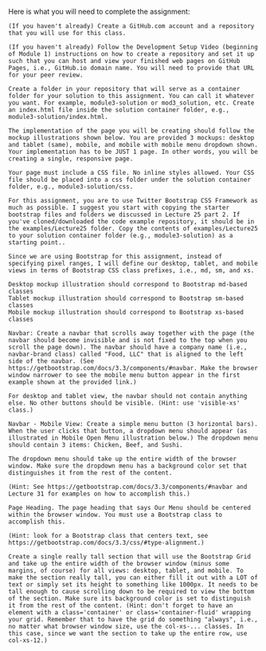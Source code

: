 Here is what you will need to complete the assignment:

    (If you haven't already) Create a GitHub.com account and a repository that you will use for this class.

    (If you haven't already) Follow the Development Setup Video (beginning of Module 1) instructions on how to create a repository and set it up such that you can host and view your finished web pages on GitHub Pages, i.e., GitHub.io domain name. You will need to provide that URL for your peer review.

    Create a folder in your repository that will serve as a container folder for your solution to this assignment. You can call it whatever you want. For example, module3-solution or mod3_solution, etc. Create an index.html file inside the solution container folder, e.g., module3-solution/index.html.

    The implementation of the page you will be creating should follow the mockup illustrations shown below. You are provided 3 mockups: desktop and tablet (same), mobile, and mobile with mobile menu dropdown shown. Your implementation has to be JUST 1 page. In other words, you will be creating a single, responsive page.

    Your page must include a CSS file. No inline styles allowed. Your CSS file should be placed into a css folder under the solution container folder, e.g., module3-solution/css.

    For this assignment, you are to use Twitter Bootstrap CSS Framework as much as possible. I suggest you start with copying the starter bootstrap files and folders we discussed in Lecture 25 part 2. If you've cloned/downloaded the code example repository, it should be in the examples/Lecture25 folder. Copy the contents of examples/Lecture25 to your solution container folder (e.g., module3-solution) as a starting point..

    Since we are using Bootstrap for this assignment, instead of specifying pixel ranges, I will define our desktop, tablet, and mobile views in terms of Bootstrap CSS class prefixes, i.e., md, sm, and xs.

    Desktop mockup illustration should correspond to Bootstrap md-based classes
    Tablet mockup illustration should correspond to Bootstrap sm-based classes
    Mobile mockup illustration should correspond to Bootstrap xs-based classes

    Navbar: Create a navbar that scrolls away together with the page (the navbar should become invisible and is not fixed to the top when you scroll the page down). The navbar should have a company name (i.e., navbar-brand class) called "Food, LLC" that is aligned to the left side of the navbar. (See https://getbootstrap.com/docs/3.3/components/#navbar. Make the browser window narrower to see the mobile menu button appear in the first example shown at the provided link.)

    For desktop and tablet view, the navbar should not contain anything else. No other buttons should be visible. (Hint: use 'visible-xs' class.)

    Navbar - Mobile View: Create a simple menu button (3 horizontal bars). When the user clicks that button, a dropdown menu should appear (as illustrated in Mobile Open Menu illustration below.) The dropdown menu should contain 3 items: Chicken, Beef, and Sushi.

    The dropdown menu should take up the entire width of the browser window. Make sure the dropdown menu has a background color set that distinguishes it from the rest of the content.

    (Hint: See https://getbootstrap.com/docs/3.3/components/#navbar and Lecture 31 for examples on how to accomplish this.)

    Page Heading. The page heading that says Our Menu should be centered within the browser window. You must use a Bootstrap class to accomplish this.

    (Hint: look for a Bootstrap class that centers text, see https://getbootstrap.com/docs/3.3/css/#type-alignment.)

    Create a single really tall section that will use the Bootstrap Grid and take up the entire width of the browser window (minus some margins, of course) for all views: desktop, tablet, and mobile. To make the section really tall, you can either fill it out with a LOT of text or simply set its height to something like 1000px. It needs to be tall enough to cause scrolling down to be required to view the bottom of the section. Make sure its background color is set to distinguish it from the rest of the content. (Hint: don't forget to have an element with a class='container' or class='container-fluid' wrapping your grid. Remember that to have the grid do something "always", i.e., no matter what browser window size, use the col-xs-... classes. In this case, since we want the section to take up the entire row, use col-xs-12.)
